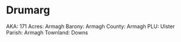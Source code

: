 # Drumarg

AKA: 171
Acres: Armagh
Barony: Armagh
County: Armagh
PLU: Ulster
Parish: Armagh
Townland: Downs